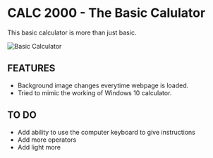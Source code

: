 # CALC 2000 - The Basic Calulator
This basic calculator is more than just basic.

![Basic Calculator](https://i.imgur.com/enb1at8.png)

## FEATURES
- Background image changes everytime webpage is loaded.
- Tried to mimic the working of Windows 10 calculator.

## TO DO
- Add ability to use the computer keyboard to give instructions
- Add more operators
- Add light more
